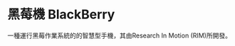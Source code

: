 [Title]: # (黑莓機)
[Order]: # (12)

# 黑莓機 BlackBerry

一種運行黑莓作業系統的的智慧型手機，其由Research In Motion (RIM)所開發。
